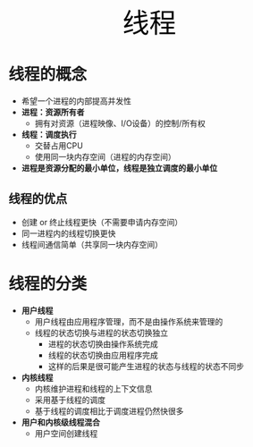 <center><font face="黑体" color=black size=7>线程</font></center>

# 线程的概念

- 希望一个进程的内部提高并发性
- **进程：资源所有者**
  - 拥有对资源（进程映像、I/O设备）的控制/所有权
- **线程：调度执行**
  - 交替占用CPU
  - 使用同一块内存空间（进程的内存空间）
- **进程是资源分配的最小单位，线程是独立调度的最小单位**

## 线程的优点

- 创建 or 终止线程更快（不需要申请内存空间）
- 同一进程内的线程切换更快
- 线程间通信简单（共享同一块内存空间）



# 线程的分类

- **用户线程**
  - 用户线程由应用程序管理，而不是由操作系统来管理的
  - 线程的状态切换与进程的状态切换独立
    - 进程的状态切换由操作系统完成
    - 线程的状态切换由应用程序完成
    - 这样的后果是很可能产生进程的状态与线程的状态不同步
- **内核线程**
  - 内核维护进程和线程的上下文信息
  - 采用基于线程的调度
  - 基于线程的调度相比于调度进程仍然快很多
- **用户和内核级线程混合**
  - 用户空间创建线程



​     